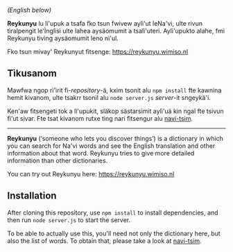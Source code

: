 _(English below)_

**Reykunyu** lu lì'upuk a tsafa fko tsun fwivew aylì'ut leNa'vi, ulte rivun tìralpengit le'Ìnglìsì ulte lahea aysäomumit a tsalì'uteri. Aylì'upukto alahe, fmi Reykunyu tivìng aysäomumit leno nì'ul.

Fko tsun mivay' Reykunyut fìtsenge: https://reykunyu.wimiso.nl

## Tìkusanom

Mawfwa ngop rì'ìrit fì-*repository*-ä, kxìm tsonit alu `npm install` fte kawnina hemit kivanom, ulte tsakrr tsonìl alu `node server.js` *server*-it sngeykä'i.

Ken'aw fìtsengeti tok a lì'upukit, släkop sästarsìmit aylì'uä kin ngal fte tsivun fì'ut sivar. Fte tsat kivanom rutxe tìng nari fìtsengur alu [navi-tsim](https://github.com/Willem3141/navi-tsim).

---

**Reykunyu** (‘someone who lets you discover things’) is a dictionary in which you can search for Na'vi words and see the English translation and other information about that word. Reykunyu tries to give more detailed information than other dictionaries.

You can try out Reykunyu here: https://reykunyu.wimiso.nl

## Installation

After cloning this repository, use `npm install` to install dependencies, and then run `node server.js` to start the server.

To be able to actually use this, you'll need not only the dictionary here, but also the list of words. To obtain that, please take a look at [navi-tsim](https://github.com/Willem3141/navi-tsim).
